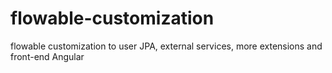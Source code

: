 # flowable-customization
flowable customization to user JPA, external services, more extensions and front-end Angular
